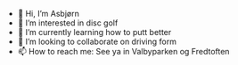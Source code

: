 - 👋 Hi, I’m Asbjørn
- 👀 I’m interested in disc golf
- 🌱 I’m currently learning how to putt better
- 💞️ I’m looking to collaborate on driving form
- 📫 How to reach me: See ya in Valbyparken og Fredtoften

<!---
akgdreammodel/akgdreammodel is a ✨ special ✨ repository because its `README.md` (this file) appears on your GitHub profile.
You can click the Preview link to take a look at your changes.
--->
